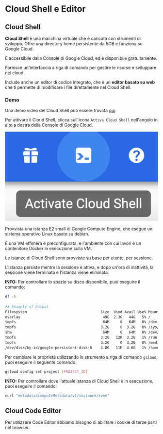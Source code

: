 # Cloud Shell e Editor

## Cloud Shell

**Cloud Shell** è una macchina virtuale che è caricata con strumenti di sviluppo. Offre una directory home persistente da 5GB e funziona su Google Cloud.

È accessibile dalla Console di Google Cloud, ed è disponibile gratuitamente.

Fornisce un'interfaccia a riga di comando per gestire le risorse e sviluppare nel cloud.

Include anche un editor di codice integrato, che è un **editor basato su web** che ti permette di modificare i file direttamente nel Cloud Shell.

### Demo

Una demo video del Cloud Shell può essere trovata [qui](https://youtu.be/jpno8FSqpc8?si=F7wWa9aTn5l9UKRJ&t=14015).

Per attivare il Cloud Shell, clicca sull'icona `Attiva Cloud Shell` nell'angolo in alto a destra della Console di Google Cloud.

![Attiva Cloud Shell](../images/09_Cloud_Shell_and_Editor_01.png)

Provvista una istanza E2 small di Google Compute Engine, che esegue un sistema operativo Linux basato su debian.

È una VM effimera e preconfigurata, e l'ambiente con cui lavori è un contenitore Docker in esecuzione sulla VM.

Le istanze di Cloud Shell sono provviste su base per utente, per sessione.

L'istanza persiste mentre la sessione è attiva, e dopo un'ora di inattività, la sessione viene terminata e l'istanza viene eliminata.

**INFO:** Per controllare lo spazio su disco disponibile, puoi eseguire il comando:

```bash
df -h

## Example of Output
Filesystem                                  Size  Used Avail Use% Mounted on
overlay                                      49G  2.3G   44G   5% /
tmpfs                                        64M     0   64M   0% /dev
tmpfs                                       3.2G     0  3.2G   0% /sys/fs/cgroup
shm                                          64M     0   64M   0% /dev/shm
tmpfs                                       3.2G   12K  3.2G   1% /run
tmpfs                                       3.2G     0  3.2G   0% /media
/dev/disk/by-id/google-persistent-disk-0    4.8G   11M  4.6G   1% /home
```

Per cambiare le proprietà utilizzando lo strumento a riga di comando `gcloud`, puoi eseguire il seguente comando:

```bash
gcloud config set project [PROJECT_ID]
```

**INFO:** Per controllare dove l'attuale istanza di Cloud Shell è in esecuzione, puoi eseguire il comando:

```bash
curl "metadata/computeMetadata/v1/instance/zone"
```

## Cloud Code Editor

Per utilizzare Code Editor abbiamo bisogno di abilitare i cookie di terze parti nel browser.
